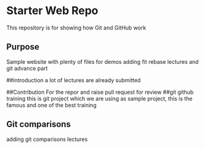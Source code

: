 # Starter Web Repo

This repository is for showing how Git and GitHub work

## Purpose

Sample website with plenty of files for demos
adding fit rebase lectures and git advance part

##introduction
a lot of lectures are already submitted 

##Contribution
For the repor and raise pull request for review
##git github training 
this is git project which we are using as sample project, 
this is the famous and one of the best training 
## Git comparisons
adding git comparisons lectures 